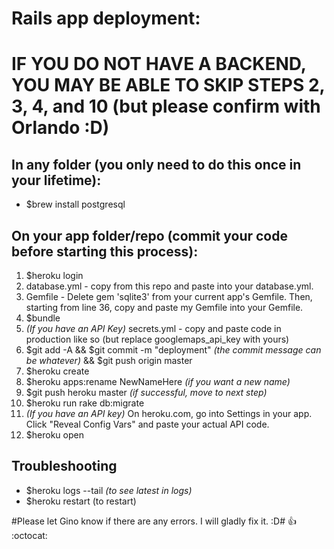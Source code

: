 # Rails app deployment: #
# IF YOU DO NOT HAVE A BACKEND, YOU MAY BE ABLE TO SKIP STEPS 2, 3, 4, and 10 (but please confirm with Orlando :D) 

## In any folder (you only need to do this once in your lifetime): ##
* $brew install postgresql

## On your app folder/repo (commit your code before starting this process): ##

1. $heroku login
2. database.yml - copy from this repo and paste into your database.yml.
3. Gemfile - Delete gem 'sqlite3' from your current app's Gemfile. Then, starting from line 36, copy and paste my Gemfile into your Gemfile. 
4. $bundle
5. *(If you have an API Key)* secrets.yml - copy and paste code in production like so (but replace googlemaps_api_key with yours)
6. $git add -A && $git commit -m "deployment" *(the commit message can be whatever)* && $git push origin master
7. $heroku create
8. $heroku apps:rename NewNameHere *(if you want a new name)*
9. $git push heroku master *(if successful, move to next step)*
10. $heroku run rake db:migrate
11. *(If you have an API key)* On heroku.com, go into Settings in your app. Click "Reveal Config Vars" and paste your actual API code.
12. $heroku open

## Troubleshooting ##

* $heroku logs --tail *(to see latest in logs)*
* $heroku restart (to restart)

#Please let Gino know if there are any errors. I will gladly fix it. :D#
:+1: :octocat:
